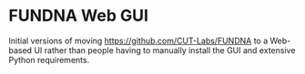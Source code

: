 # FUNDNA Web GUI
Initial versions of moving https://github.com/CUT-Labs/FUNDNA to a Web-based UI rather than people having to manually install the GUI and extensive Python requirements.
